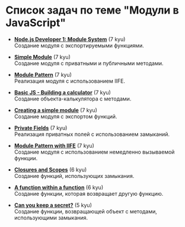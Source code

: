 # Список задач по теме "Модули в JavaScript" 

- [**Node.js Developer 1: Module System**](https://www.codewars.com/kata/58d348d9ca6c9c919c0000d5) (7 kyu)  
  Создание модуля с экспортируемыми функциями.

- [**Simple Module**](https://www.codewars.com/kata/58f5c6ee6f2da6c0c40000b8) (7 kyu)  
  Создание модуля с приватными и публичными методами.

- [**Module Pattern**](https://www.codewars.com/kata/58f5c6ee6f2da6c0c40000b8) (7 kyu)  
  Реализация модуля с использованием IIFE.

- [**Basic JS - Building a calculator**](https://www.codewars.com/kata/529f2d1c403a58f660000656) (7 kyu)  
  Создание объекта-калькулятора с методами.

- [**Creating a simple module**](https://www.codewars.com/kata/58f5c6ee6f2da6c0c40000b8) (7 kyu)  
  Создание модуля с экспортом функций.

- [**Private Fields**](https://www.codewars.com/kata/58f5c6ee6f2da6c0c40000b8) (7 kyu)  
  Реализация приватных полей с использованием замыканий.

- [**Module Pattern with IIFE**](https://www.codewars.com/kata/58f5c6ee6f2da6c0c40000b8) (7 kyu)  
  Создание модуля с использованием немедленно вызываемой функции.

- [**Closures and Scopes**](https://www.codewars.com/kata/526ec46d6f5e255e150002d1) (6 kyu)  
  Создание функций, использующих замыкания.

- [**A function within a function**](https://www.codewars.com/kata/53844152aa6fc137d8000589) (6 kyu)  
  Создание функции, которая возвращает другую функцию.

- [**Can you keep a secret?**](https://www.codewars.com/kata/5351b35ebaeb67f9110012d2) (5 kyu)  
  Создание функции, возвращающей объект с методами, использующими замыкания.
